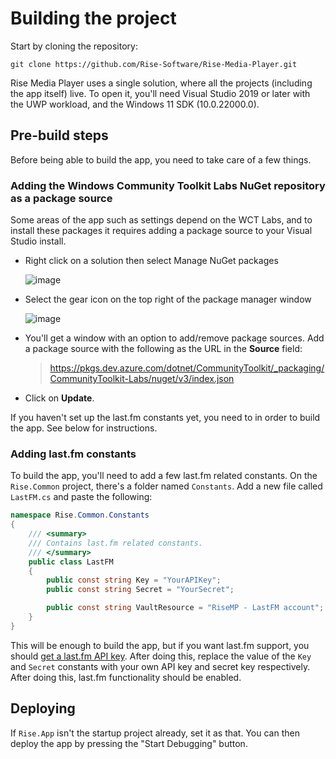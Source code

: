# Building the project
Start by cloning the repository:

```
git clone https://github.com/Rise-Software/Rise-Media-Player.git
```

Rise Media Player uses a single solution, where all the projects (including the app itself) live. To open it, you'll need Visual Studio 2019 or later with the UWP workload, and the Windows 11 SDK (10.0.22000.0).

## Pre-build steps
Before being able to build the app, you need to take care of a few things.

### Adding the Windows Community Toolkit Labs NuGet repository as a package source
Some areas of the app such as settings depend on the WCT Labs, and to install these packages it requires adding a package source to your Visual Studio install.

- Right click on a solution then select Manage NuGet packages

  ![image](https://user-images.githubusercontent.com/81253203/233847126-1c51d780-6a9d-4514-9c25-bb1952028891.png)
  
- Select the gear icon on the top right of the package manager window
  
  ![image](https://user-images.githubusercontent.com/81253203/233847272-b736258b-e6a8-438c-9f2d-200850cb19c5.png)

- You'll get a window with an option to add/remove package sources. Add a package source with the following as the URL in the **Source** field:

  > https://pkgs.dev.azure.com/dotnet/CommunityToolkit/_packaging/CommunityToolkit-Labs/nuget/v3/index.json
  
- Click on **Update**.

If you haven't set up the last.fm constants yet, you need to in order to build the app. See below for instructions.

### Adding last.fm constants
To build the app, you'll need to add a few last.fm related constants. On the `Rise.Common` project, there's a folder named `Constants`. Add a new file called `LastFM.cs` and paste the following:

```C#
namespace Rise.Common.Constants
{
    /// <summary>
    /// Contains last.fm related constants.
    /// </summary>
    public class LastFM
    {
        public const string Key = "YourAPIKey";
        public const string Secret = "YourSecret";

        public const string VaultResource = "RiseMP - LastFM account";
    }
}
```

This will be enough to build the app, but if you want last.fm support, you should [get a last.fm API key](https://www.last.fm/api#getting-started). After doing this, replace the value of the `Key` and `Secret` constants with your own API key and secret key respectively. After doing this, last.fm functionality should be enabled.

## Deploying
If `Rise.App` isn't the startup project already, set it as that. You can then deploy the app by pressing the "Start Debugging" button.
